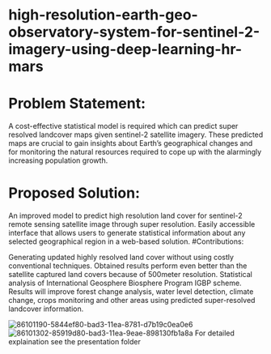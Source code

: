 # high-resolution-earth-geo-observatory-system-for-sentinel-2-imagery-using-deep-learning-hr-mars
# Problem Statement: 
A cost-effective statistical model is required which can predict super resolved landcover maps given sentinel-2 satellite imagery. These predicted maps are crucial to gain insights about Earth’s geographical changes and for monitoring the natural resources required to cope up with the alarmingly increasing population growth.

# Proposed Solution:

An improved model to predict high resolution land cover for sentinel-2 remote sensing satellite image through super resolution. Easily accessible interface that allows users to generate statistical information about any selected geographical region in a web-based solution. #Contributions:

Generating updated highly resolved land cover without using costly conventional techniques. Obtained results perform even better than the satellite captured land covers because of 500meter resolution. Statistical analysis of International Geosphere Biosphere Program IGBP scheme. Results will improve forest change analysis, water level detection, climate change, crops monitoring and other areas using predicted super-resolved landcover information.

![86101190-5844ef80-bad3-11ea-8781-d7b19c0ea0e6](https://user-images.githubusercontent.com/32590595/88453442-4ceda580-ce80-11ea-93fb-94f65cc427d6.png)
![86101302-85919d80-bad3-11ea-9eae-898130fb1a8a](https://user-images.githubusercontent.com/32590595/88453458-71e21880-ce80-11ea-98b3-ee1078cdfd8d.png)
For detailed explaination see the presentation folder
